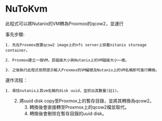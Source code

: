 # NuToKvm
此程式可以將Nutanix的VM轉為Proxmox的qcow2，並運行  

事先步驟:

    1. 先在Proxmox放置qcow2 image上的nfs server上掛載nitanix storeage container。
    
    2. Proxmox建立一個VM，其磁碟大小與Nutanix上的VM磁碟大小一樣。
    
    3. 之後執行此程式依照提示輸入Proxmox的VM編號及Nutanix上的VM名稱即可進行轉換。  
    
運作流程：  

    1. 尋找nutanix上其vm名稱的disk uuid，並抓出其數量(註1)。  
    
　　2. 將uuid disk copy至Proxmox上的暫存目錄，並將其轉換為qcow2。  
　　
　　3. 轉換後會直接轉至Proxmox上的qcow2檔並取代。  
　　
　　4. 轉換後會刪除在暫存目錄的uuid disk。
    
 
